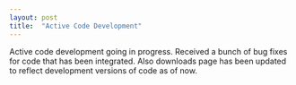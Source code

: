 ```yaml
---
layout: post
title:  "Active Code Development"
---
```

Active code development going in progress. Received a bunch of bug fixes for code that has been integrated. Also downloads page has been updated to reflect development versions of code as of now.

